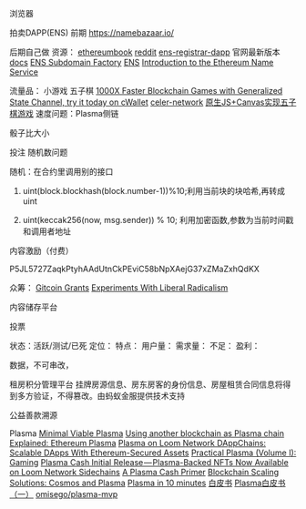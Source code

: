 
浏览器

拍卖DAPP(ENS)
前期
https://namebazaar.io/

后期自己做
资源：
[ethereumbook](https://github.com/ethereumbook/ethereumbook/blob/04f66ae45cd9405cce04a088556144be11979699/12dapps.asciidoc)
[reddit](https://www.reddit.com/r/ethereum/comments/6clvs6/a_quick_guide_on_getting_an_ens_name_and_setting/)
[ens-registrar-dapp](https://github.com/ethereum/ens-registrar-dapp) 官网最新版本
[docs](https://docs.ens.domains/en/latest/)
[ENS Subdomain Factory](https://github.com/radek1st/ens-subdomain-factory)
[ENS](https://github.com/ensdomains/ens)
[Introduction to the Ethereum Name Service](https://medium.com/the-ethereum-name-service/introduction-to-the-ethereum-name-service-6db378c27fed)

流量品：
小游戏
五子棋
[1000X Faster Blockchain Games with Generalized State Channel, try it today on cWallet](https://medium.com/celer-network/1000x-faster-blockchain-games-with-generalized-state-channel-try-it-today-on-cwallet-62a1cf809c94)
[celer-network](https://github.com/celer-network)
[原生JS+Canvas实现五子棋游戏](https://segmentfault.com/a/1190000009826648)
速度问题：Plasma侧链

骰子比大小

投注
随机数问题

随机：在合约里调用别的接口

1. uint(block.blockhash(block.number-1))%10;利用当前块的块哈希,再转成 uint

2. uint(keccak256(now, msg.sender)) % 10; 利用加密函数,参数为当前时间戳和调用者地址


               
内容激励（付费）

P5JL5727ZaqkPtyhAAdUtnCkPEviC58bNpXAejG37xZMaZxhQdKX

众筹：
[Gitcoin Grants](https://gitcoin.co/grants/)
[Experiments With Liberal Radicalism](https://medium.com/gitcoin/experiments-with-liberal-radicalism-ad68e02efd4)

内容储存平台

投票


状态：活跃/测试/已死
定位：
特点：
用户量：
需求量：
不足：
盈利：



数据，不可串改，




租房积分管理平台
挂牌房源信息、房东房客的身份信息、房屋租赁合同信息将得到多方验证，不得篡改。由蚂蚁金服提供技术支持

公益善款溯源




Plasma
[Minimal Viable Plasma](https://ethresear.ch/t/minimal-viable-plasma/426)
[Using another blockchain as Plasma chain](https://ethresear.ch/t/using-another-blockchain-as-plasma-chain/2099)
[Explained: Ethereum Plasma](https://medium.com/@argongroup/ethereum-plasma-explained-608720d3c60e)
[Plasma on Loom Network DAppChains: Scalable DApps With Ethereum-Secured Assets](https://medium.com/loom-network/loom-network-plasma-5e86caaadef2)
[Practical Plasma (Volume I): Gaming](https://medium.com/loom-network/practical-plasma-volume-i-gaming-9cfd3f971734)
[Plasma Cash Initial Release — Plasma-Backed NFTs Now Available on Loom Network Sidechains](https://medium.com/loom-network/plasma-cash-initial-release-plasma-backed-nfts-now-available-on-loom-network-sidechains-37976d0cfccd)
[A Plasma Cash Primer](https://blog.ujomusic.com/a-plasma-cash-primer-27dcfd1d5ddc)
[Blockchain Scaling Solutions: Cosmos and Plasma](https://medium.com/tendermint/blockchain-scaling-solutions-cosmos-and-plasma-b5ee09456f80)
[Plasma in 10 minutes](https://medium.com/chain-cloud-company-blog/plasma-in-10-minutes-c856da94e339)
[白皮书](https://plasma.io/plasma.pdf)
[Plasma白皮书（一）](http://me.tryblockchain.org/blockchain-ethereum-plasma-whitepaper.html)
[](https://plasma.io/)
[omisego/plasma-mvp](https://github.com/omisego/plasma-mvp)

